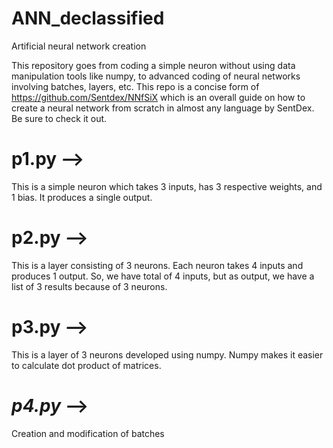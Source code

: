 # ANN_declassified
Artificial neural network creation

This repository goes from coding a simple neuron without using data manipulation tools like numpy, to advanced coding of neural networks involving batches, layers, etc. This repo is a concise form of https://github.com/Sentdex/NNfSiX which is an overall guide on how to create a neural network from scratch in almost any language by SentDex. Be sure to check it out.

# p1.py -->
This is a simple neuron which takes 3 inputs, has 3 respective weights, and 1 bias. It produces a single output.

# p2.py -->
This is a layer consisting of 3 neurons. Each neuron takes 4 inputs and produces 1 output. So, we have total of 4 inputs, but as output, we have a list of 3 results because of 3 neurons.

# p3.py -->
This is a layer of 3 neurons developed using numpy. Numpy makes it easier to calculate dot product of matrices.

# *p4.py* -->
Creation and modification of batches
